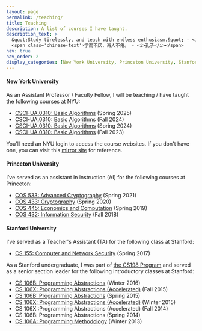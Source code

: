 ```yaml
---
layout: page
permalink: /teaching/
title: Teaching
description: A list of courses I have taught.
description_text: >
  &quot;Study tirelessly, and teach with endless enthusiasm.&quot; - <i> Confucius </i> <br />
  <span class='chinese-text'>学而不厌，诲人不倦。 - <i>孔子</i></span>
nav: true
nav_order: 2
display_categories: [New York University, Princeton University, Stanford University]
---
```


<!-- pages/teaching.md -->

#### New York University

As an Assistant Professor / Faculty Fellow, I will be teaching / have taught the following courses at NYU:

- [CSCI-UA.0310: Basic Algorithms](https://cs.nyu.edu/courses/spring25/CSCI-UA.0310-005/index.html) (Spring 2025)
- [CSCI-UA.0310: Basic Algorithms](https://cs.nyu.edu/courses/fall24/CSCI-UA.0310-007/index.html) (Fall 2024)
- [CSCI-UA.0310: Basic Algorithms](https://cs.nyu.edu/courses/spring24/CSCI-UA.0310-005/index.html) (Spring 2024)
- [CSCI-UA.0310: Basic Algorithms](https://cs.nyu.edu/courses/fall23/CSCI-UA.0310-007/index.html) (Fall 2023)

You'll need an NYU login to access the course websites. If you don't have one, you can visit this [mirror site](http://ba.guan.io) for reference.

#### Princeton University

I’ve served as an assistant in instruction (AI) for the following courses at Princeton:

- [COS 533: Advanced Cryptography](https://mzhandry.github.io/courses/2021-Spring-COS533/) (Spring 2021)
- [COS 433: Cryptography](https://mzhandry.github.io/courses/2020-Fall-COS433/) (Spring 2020)
- [COS 445: Economics and Computation](https://www.cs.princeton.edu/~smattw/Teaching/cos445sp19.htm) (Spring 2019)
- [COS 432: Information Security](https://www.cs.princeton.edu/courses/archive/fall18/cos432/index.html) (Fall 2018)

#### Stanford University

I've served as a Teacher's Assistant (TA) for the following class at Stanford:

- [CS 155: Computer and Network Security](https://crypto.stanford.edu/cs155old/cs155-spring17/) (Spring 2017)

As a Stanford undergraduate, I was part of [the CS198 Program](https://cs198.stanford.edu) and served as a senior section leader for the following introductory classes at Stanford:

- [CS 106B: Programming Abstractions](https://web.stanford.edu/class/archive/cs/cs106b/cs106b.1164/) (Winter 2016)
- [CS 106X: Programming Abstractions (Accelerated)](http://stanford.edu/class/archive/cs/cs106x/cs106x.1162/index.html) (Fall 2015)
- [CS 106B: Programming Abstractions](http://stanford.edu/class/archive/cs/cs106b/cs106b.1156/) (Spring 2015)
- [CS 106X: Programming Abstractions (Accelerated)](http://web.stanford.edu/class/archive/cs/cs106x/cs106x.1154/) (Winter 2015)
- CS 106X :Programming Abstractions (Accelerated) (Fall 2014)
- CS 106B: Programming Abstractions (Spring 2014)
- [CS 106A: Programming Methodology](https://web.stanford.edu/class/archive/cs/cs106a/cs106a.1144/) (Winter 2013)
